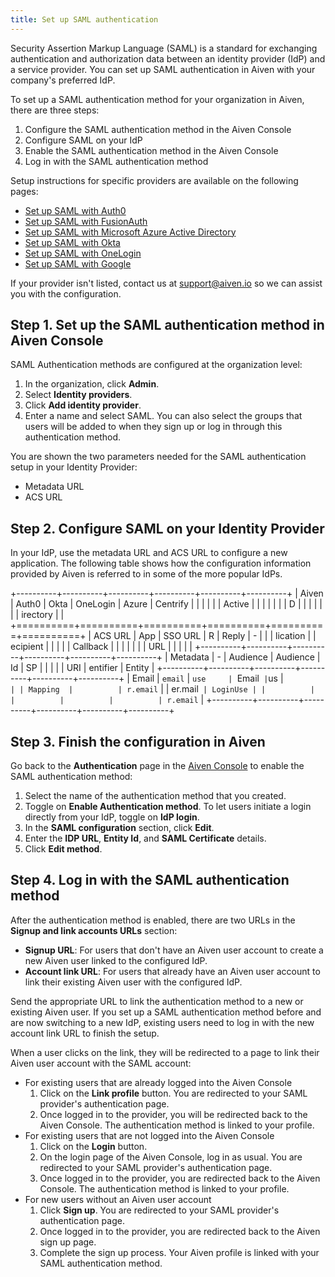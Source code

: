 ```yaml
---
title: Set up SAML authentication
---
```


Security Assertion Markup Language (SAML) is a standard for exchanging
authentication and authorization data between an identity provider (IdP)
and a service provider. You can set up SAML authentication in Aiven with
your company\'s preferred IdP.

To set up a SAML authentication method for your organization in Aiven,
there are three steps:

1.  Configure the SAML authentication method in the Aiven Console
2.  Configure SAML on your IdP
3.  Enable the SAML authentication method in the Aiven Console
4.  Log in with the SAML authentication method

Setup instructions for specific providers are available on the following
pages:

-   [Set up SAML with Auth0](/docs/platform/howto/saml/setup-saml-auth0)
-   [Set up SAML with FusionAuth](/docs/platform/howto/saml/setup-saml-fusionauth)
-   [Set up SAML with Microsoft Azure Active Directory](/docs/platform/howto/saml/setup-saml-azure)
-   [Set up SAML with Okta](/docs/platform/howto/saml/setup-saml-okta)
-   [Set up SAML with OneLogin](/docs/platform/howto/saml/setup-saml-onelogin)
-   [Set up SAML with Google](/docs/platform/howto/saml/setup-saml-google)

If your provider isn\'t listed, contact us at [support@aiven.io](mailto:support@aiven.io) so we
can assist you with the configuration.

## Step 1. Set up the SAML authentication method in Aiven Console

SAML Authentication methods are configured at the organization level:

1.  In the organization, click **Admin**.
2.  Select **Identity providers**.
3.  Click **Add identity provider**.
4.  Enter a name and select SAML. You can also select the groups that
    users will be added to when they sign up or log in through this
    authentication method.

You are shown the two parameters needed for the SAML authentication
setup in your Identity Provider:

-   Metadata URL
-   ACS URL

## Step 2. Configure SAML on your Identity Provider

In your IdP, use the metadata URL and ACS URL to configure a new
application. The following table shows how the configuration information
provided by Aiven is referred to in some of the more popular IdPs.

+----------+----------+----------+----------+----------+----------+
| Aiven    | Auth0    | Okta     | OneLogin | Azure    | Centrify |
|          |          |          |          | Active   |          |
|          |          |          |          | D        |          |
|          |          |          |          | irectory |          |
+==========+==========+==========+==========+==========+==========+
| ACS URL  | App      | SSO URL  | R        | Reply    | -        |
|          | lication |          | ecipient |          |          |
|          | Callback |          |          |          |          |
|          | URL      |          |          |          |          |
+----------+----------+----------+----------+----------+----------+
| Metadata | -        | Audience | Audience | Id       | SP       |
|          |          |          | URI      | entifier | Entity   |
+----------+----------+----------+----------+----------+----------+
| Email    | `email`  | `use     | `Email`  | `us      | `        |
| Mapping  |          | r.email` |          | er.mail` | LoginUse |
|          |          |          |          |          | r.email` |
+----------+----------+----------+----------+----------+----------+

## Step 3. Finish the configuration in Aiven

Go back to the **Authentication** page in the [Aiven
Console](https://console.aiven.io/) to enable the SAML authentication
method:

1.  Select the name of the authentication method that you created.
2.  Toggle on **Enable Authentication method**. To let users initiate a
    login directly from your IdP, toggle on **IdP login**.
3.  In the **SAML configuration** section, click **Edit**.
4.  Enter the **IDP URL**, **Entity Id**, and **SAML Certificate**
    details.
5.  Click **Edit method**.

## Step 4. Log in with the SAML authentication method

After the authentication method is enabled, there are two URLs in the
**Signup and link accounts URLs** section:

-   **Signup URL**: For users that don\'t have an Aiven user account to
    create a new Aiven user linked to the configured IdP.
-   **Account link URL**: For users that already have an Aiven user
    account to link their existing Aiven user with the configured IdP.

Send the appropriate URL to link the authentication method to a new or
existing Aiven user. If you set up a SAML authentication method before
and are now switching to a new IdP, existing users need to log in with
the new account link URL to finish the setup.

When a user clicks on the link, they will be redirected to a page to
link their Aiven user account with the SAML account:

-   For existing users that are already logged into the Aiven Console
    1.  Click on the **Link profile** button. You are redirected to your
        SAML provider\'s authentication page.
    2.  Once logged in to the provider, you will be redirected back to
        the Aiven Console. The authentication method is linked to your
        profile.
-   For existing users that are not logged into the Aiven Console
    1.  Click on the **Login** button.
    2.  On the login page of the Aiven Console, log in as usual. You are
        redirected to your SAML provider\'s authentication page.
    3.  Once logged in to the provider, you are redirected back to the
        Aiven Console. The authentication method is linked to your
        profile.
-   For new users without an Aiven user account
    1.  Click **Sign up**. You are redirected to your SAML provider\'s
        authentication page.
    2.  Once logged in to the provider, you are redirected back to the
        Aiven sign up page.
    3.  Complete the sign up process. Your Aiven profile is linked with
        your SAML authentication method.
